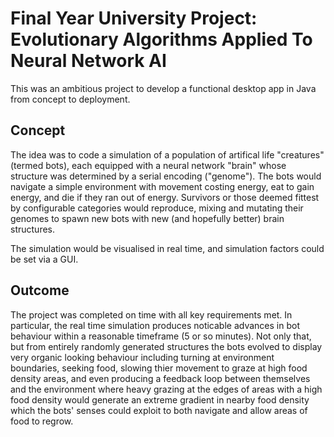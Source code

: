 # Final Year University Project: Evolutionary Algorithms Applied To Neural Network AI

This was an ambitious project to develop a functional desktop app in Java from concept to deployment.

## Concept

The idea was to code a simulation of a population of artifical life "creatures" (termed bots), each equipped with a neural network "brain" whose structure was determined by a serial encoding ("genome"). The bots would navigate a simple environment with movement costing energy, eat to gain energy, and die if they ran out of energy. Survivors or those deemed fittest by configurable categories would reproduce, mixing and mutating their genomes to spawn new bots with new (and hopefully better) brain structures.

The simulation would be visualised in real time, and simulation factors could be set via a GUI.

## Outcome

The project was completed on time with all key requirements met. In particular, the real time simulation produces noticable advances in bot behaviour within a reasonable timeframe (5 or so minutes). Not only that, but from entirely randomly generated structures the bots evolved to display very organic looking behaviour including turning at environment boundaries, seeking food, slowing thier movement to graze at high food density areas, and even producing a feedback loop between themselves and the environment where heavy grazing at the edges of areas with a high food density would generate an extreme gradient in nearby food density which the bots' senses could exploit to both navigate and allow areas of food to regrow.  


